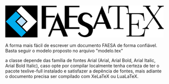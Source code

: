 ![logo](./imagens/FAESATeX_com_logo.png)

A forma mais fácil de escrever um documento FAESA de forma confiável. Basta
seguir o modelo proposto no arquivo "modelo.tex"

a classe depende das família de fontes Arial (Arial, Arial Bold, Arial Italic,
Arial Bold Italic), caso opte por compilar localmente tenha certeza de ter o
pacote texlive-full instalado e satisfazer a depência de fontes, mais adiante o
documento precisa ser compilado com XeLaTeX ou LuaLaTeX.
